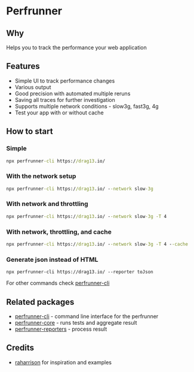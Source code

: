 # Perfrunner

## Why

Helps you to track the performance your web application

## Features

* Simple UI to track performance changes
* Various output
* Good precision with automated multiple reruns
* Saving all traces for further investigation
* Supports multiple network conditions - slow3g, fast3g, 4g
* Test your app with or without cache

## How to start

### Simple

```cmd
npx perfrunner-cli https://drag13.io/
```

### With the network setup

```cmd
npx perfrunner-cli https://drag13.io/ --network slow-3g
```

### With network and throttling

```cmd
npx perfrunner-cli https://drag13.io/ --network slow-3g -T 4
```

### With network, throttling, and cache

```cmd
npx perfrunner-cli https://drag13.io/ --network slow-3g -T 4 --cache
```

### Generate json instead of HTML

```
npx perfrunner-cli https://drag13.io/ --reporter toJson
```

For other commands check [perfrunner-cli]()

## Related packages

* [perfrunner-cli]() - command line interface for the perfrunner
* [perfrunner-core]() - runs tests and aggregate result
* [perfrunner-reporters]() - process result

## Credits

* [raharrison](https://github.com/raharrison) for inspiration and examples
